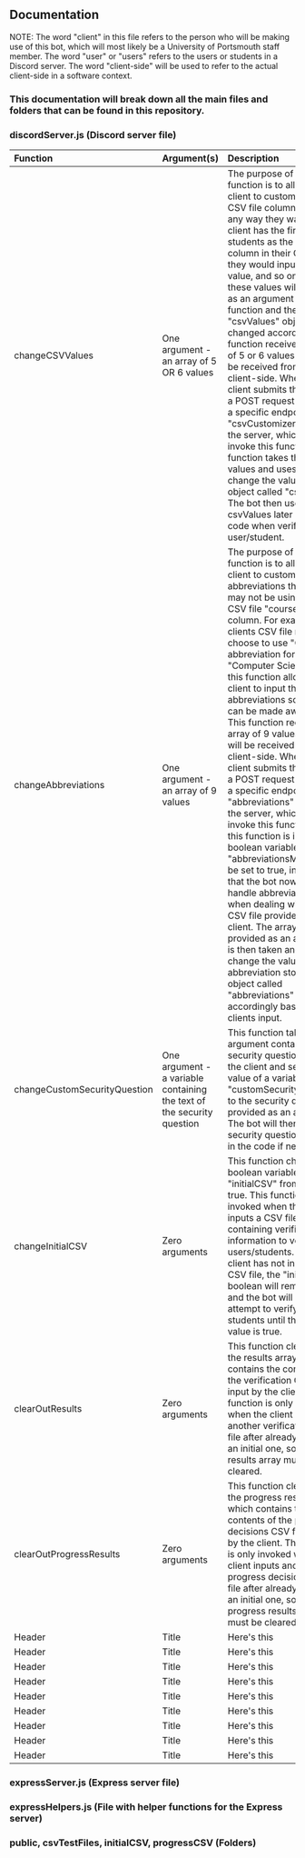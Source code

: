 ## Documentation

NOTE: The word "client" in this file refers to the person who will be making use of this bot, which will most likely be a University of Portsmouth staff member. The word "user" or "users" refers to the users or students in a Discord server. The word "client-side" will be used to refer to the actual client-side in a software context.

### This documentation will break down all the main files and folders that can be found in this repository.

### discordServer.js (Discord server file)

| Function            |               Argument(s)                | Description                                                                                                                                                                                                                                                                                                                                                                                                                                                                                                                                                                                                                                                                                                                                                                                                                                                                                                                                                                                                                                        |
| :------------------ | :-------------------------------------- | :------------------------------------------------------------------------------------------------------------------------------------------------------------------------------------------------------------------------------------------------------------------------------------------------------------------------------------------------------------------------------------------------------------------------------------------------------------------------------------------------------------------------------------------------------------------------------------------------------------------------------------------------------------------------------------------------------------------------------------------------------------------------------------------------------------------------------------------------------------------------------------------------------------------------------------------------------------------------------------------------------------------------------------------------- |
| changeCSVValues     | One argument - an array of 5 OR 6 values | The purpose of this function is to allow the client to customize their CSV file column numbers any way they want. If the client has the first name of students as the 1st column in their CSV file, they would input 1 for that value, and so on, and these values will be taken as an argument by this function and the "csvValues" object will be changed accordingly. This function receives an array of 5 or 6 values which will be received from the client-side. When the client submits their values, a POST request is made to a specific endpoint called "csvCustomizer" setup in the server, which will then invoke this function. This function takes the array of values and uses it to change the values of an object called "csvValues". The bot then uses the csvValues later on in the code when verifying the user/student.                                                                                                                                                                                                       |
| changeAbbreviations |   One argument - an array of 9 values    | The purpose of this function is to allow the client to customize any abbreviations they may or may not be using in their CSV file "course name" column. For example, the clients CSV file may choose to use "CS" as an abbreviation for "Computer Science", and this function allows the client to input those abbreviations so the bot can be made aware of it. This function receives an array of 9 values which will be received from the client-side. When the client submits their values, a POST request is made to a specific endpoint called "abbreviations" setup in the server, which will then invoke this function. When this function is invoked, a boolean variable called "abbreviationsMode" will be set to true, indicating that the bot now needs to handle abbreviations when dealing with the CSV file provided by the client. The array of values provided as an argument is then taken and used to change the values of each abbreviation stored in an object called "abbreviations" accordingly based on the clients input. |
changeCustomSecurityQuestion | One argument - a variable containing the text of the security question | This function takes the argument containing the security question input by the client and sets the value of a variable called "customSecurityQuestion" to the security question provided as an argument. The bot will then use this security question later on in the code if needed. |
changeInitialCSV | Zero arguments | This function changes a boolean variable called "initialCSV" from false to true. This function is only invoked when the client inputs a CSV file containing verification information to verify new users/students. If the client has not input any CSV file, the "initialCSV" boolean will remain false and the bot will not attempt to verify any students until the boolean value is true. |
clearOutResults | Zero arguments | This function clears out the results array which contains the contents of the verification CSV file input by the client. This function is only invoked when the client inputs another verification CSV file after already inputting an initial one, so the results array must be cleared. |
clearOutProgressResults | Zero arguments | This function clears out the progress results array which contains the contents of the progress decisions CSV file input by the client. This function is only invoked when the client inputs another progress decisions CSV file after already inputting an initial one, so the progress results array must be cleared. |
Header | Title | Here's this |
Header | Title | Here's this |
Header | Title | Here's this |
Header | Title | Here's this |
Header | Title | Here's this |
Header | Title | Here's this |
Header | Title | Here's this |
Header | Title | Here's this |
Header | Title | Here's this |



### expressServer.js (Express server file)

### expressHelpers.js (File with helper functions for the Express server)

### public, csvTestFiles, initialCSV, progressCSV (Folders)
